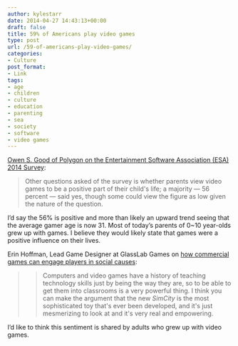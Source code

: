 ```yaml
---
author: kylestarr
date: 2014-04-27 14:43:13+00:00
draft: false
title: 59% of Americans play video games
type: post
url: /59-of-americans-play-video-games/
categories:
- Culture
post_format:
- Link
tags:
- age
- children
- culture
- education
- parenting
- sea
- society
- software
- video games
---
```


[Owen S. Good of Polygon on the Entertainment Software Association (ESA) 2014 Survey](http://www.polygon.com/2014/4/27/5658734/how-old-average-gamer-survey-study-consoles-mobile#230008991):


<blockquote>Other questions asked of the survey is whether parents view video games to be a positive part of their child's life; a majority — 56 percent — said yes, though some could view the figure as low given the nature of the question.</blockquote>


I’d say the 56% is positive and more than likely an upward trend seeing that the average gamer age is now 31. Most of today’s parents of 0~10 year-olds grew up with games. I believe they would likely state that games were a positive influence on their lives.

Erin Hoffman, Lead Game Designer at GlassLab Games on [how commercial games can engage players in social causes](http://www.polygon.com/2014/4/23/5644706/how-commercial-games-can-engage-players-in-social-causes):


<blockquote>

> 
> Computers and video games have a history of teaching technology skills just by being the way they are, so to be able to get them into classrooms is a very powerful thing. I think you can make the argument that the new _SimCity_ is the most sophisticated toy that's ever been developed, and it's just mesmerizing to look at and it's very real and empowering.
> 
> 
</blockquote>


I’d like to think this sentiment is shared by adults who grew up with video games.
